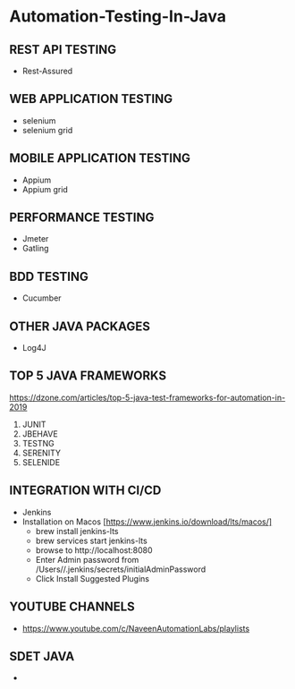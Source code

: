 # Automation-Testing-In-Java


## REST API TESTING ## 
- Rest-Assured

## WEB APPLICATION TESTING ##
- selenium
- selenium grid

## MOBILE APPLICATION TESTING ##
- Appium
- Appium grid

## PERFORMANCE TESTING ##
- Jmeter
- Gatling

## BDD TESTING ##
- Cucumber

## OTHER JAVA PACKAGES ##
- Log4J


## TOP 5 JAVA FRAMEWORKS ##
https://dzone.com/articles/top-5-java-test-frameworks-for-automation-in-2019

1. JUNIT
2. JBEHAVE
3. TESTNG
4. SERENITY
5. SELENIDE

## INTEGRATION WITH CI/CD
- Jenkins
- Installation on Macos [https://www.jenkins.io/download/lts/macos/]
  - brew install jenkins-lts
  - brew services start jenkins-lts
  - browse to http://localhost:8080
  - Enter Admin password from /Users/<username>/.jenkins/secrets/initialAdminPassword
  - Click Install Suggested Plugins

## YOUTUBE CHANNELS ## 
- https://www.youtube.com/c/NaveenAutomationLabs/playlists


## SDET JAVA ##
- 


